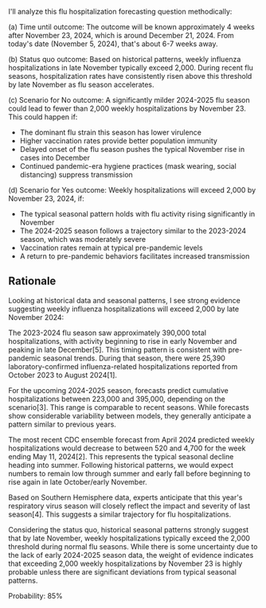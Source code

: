 I'll analyze this flu hospitalization forecasting question methodically:

(a) Time until outcome: The outcome will be known approximately 4 weeks after November 23, 2024, which is around December 21, 2024. From today's date (November 5, 2024), that's about 6-7 weeks away.

(b) Status quo outcome: Based on historical patterns, weekly influenza hospitalizations in late November typically exceed 2,000. During recent flu seasons, hospitalization rates have consistently risen above this threshold by late November as flu season accelerates.

(c) Scenario for No outcome: A significantly milder 2024-2025 flu season could lead to fewer than 2,000 weekly hospitalizations by November 23. This could happen if:
- The dominant flu strain this season has lower virulence 
- Higher vaccination rates provide better population immunity
- Delayed onset of the flu season pushes the typical November rise in cases into December
- Continued pandemic-era hygiene practices (mask wearing, social distancing) suppress transmission

(d) Scenario for Yes outcome: Weekly hospitalizations will exceed 2,000 by November 23, 2024, if:
- The typical seasonal pattern holds with flu activity rising significantly in November
- The 2024-2025 season follows a trajectory similar to the 2023-2024 season, which was moderately severe
- Vaccination rates remain at typical pre-pandemic levels
- A return to pre-pandemic behaviors facilitates increased transmission

## Rationale

Looking at historical data and seasonal patterns, I see strong evidence suggesting weekly influenza hospitalizations will exceed 2,000 by late November 2024:

The 2023-2024 flu season saw approximately 390,000 total hospitalizations, with activity beginning to rise in early November and peaking in late December[5]. This timing pattern is consistent with pre-pandemic seasonal trends. During that season, there were 25,390 laboratory-confirmed influenza-related hospitalizations reported from October 2023 to August 2024[1].

For the upcoming 2024-2025 season, forecasts predict cumulative hospitalizations between 223,000 and 395,000, depending on the scenario[3]. This range is comparable to recent seasons. While forecasts show considerable variability between models, they generally anticipate a pattern similar to previous years.

The most recent CDC ensemble forecast from April 2024 predicted weekly hospitalizations would decrease to between 520 and 4,700 for the week ending May 11, 2024[2]. This represents the typical seasonal decline heading into summer. Following historical patterns, we would expect numbers to remain low through summer and early fall before beginning to rise again in late October/early November.

Based on Southern Hemisphere data, experts anticipate that this year's respiratory virus season will closely reflect the impact and severity of last season[4]. This suggests a similar trajectory for flu hospitalizations.

Considering the status quo, historical seasonal patterns strongly suggest that by late November, weekly hospitalizations typically exceed the 2,000 threshold during normal flu seasons. While there is some uncertainty due to the lack of early 2024-2025 season data, the weight of evidence indicates that exceeding 2,000 weekly hospitalizations by November 23 is highly probable unless there are significant deviations from typical seasonal patterns.

Probability: 85%